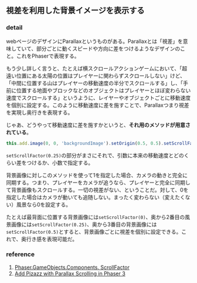 ## 視差を利用した背景イメージを表示する

### detail

webページのデザインにParallaxというものがある。Parallaxとは「視差」を意味していて、部分ごとに動くスピードや方向に差をつけるようなデザインのこと。これをPhaserで表現する。

もう少し詳しく言うと、たとえば横スクロールアクションゲームにおいて、「超遠い位置にある太陽の位置はプレイヤーに関わらずスクロールしない」けど、「中間に位置する山はプレイヤーの移動速度の半分でスクロールする」し、「手前に位置する地面やブロックなどのオブジェクトはプレイヤーとほぼ変わらない速度でスクロールする」というように、レイヤーやオブジェクトごとに移動速度を個別に設定する。このように移動速度に差を施すことで、Parallaxつまり視差を実現し奥行きを表現する。

じゃあ、どうやって移動速度に差を施すかというと、**それ用のメソッドが用意されている**。

```typescript
this.add.image(0, 0, 'backgroundImage').setOrigin(0.5, 0.5).setScrollFactor(0.25);
```

`setScrollFactor(0.25)`の部分がまさにそれで、引数に本来の移動速度とどのくらい差をつけるか、小数で指定する。

背景画像に対しこのメソッドを使って1を指定した場合、カメラの動きと完全に同期する。つまり、プレイヤーをカメラが追うなら、プレイヤーと完全に同期して背景画像もスクロールする。一切の視差がない、ということだ。対して、0を指定した場合はカメラが動いても追随しない。まったく変わらない（変えたくない）風景なら0を設定する。

たとえば最背面に位置する背景画像には`setScrollFactor(0)`、奥から2番目の風景画像には`setScrollFactor(0.25)`、奥から3番目の背景画像には`setScrollFactor(0.5)`とすると、背景画像ごとに視差を個別に設定できる。これで、奥行き感を表現可能だ。

### reference

1. [Phaser.GameObjects.Components. ScrollFactor ](https://photonstorm.github.io/phaser3-docs/Phaser.GameObjects.Components.ScrollFactor.html#setScrollFactor__anchor)
1. [Add Pizazz with Parallax Scrolling in Phaser 3](https://blog.ourcade.co/posts/2020/add-pizazz-parallax-scrolling-phaser-3/)
